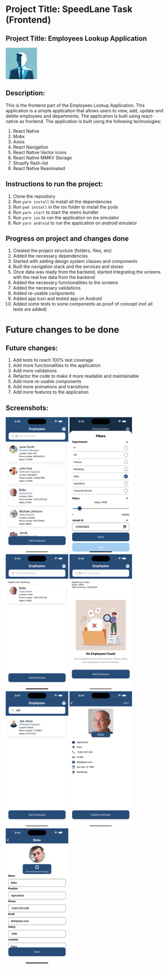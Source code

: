 # Project Title: SpeedLane Task (Frontend)
## Project Title: Employees Lookup Application

<img src="https://github.com/jad-jbara/speedlane-task-react-native/blob/master/src/Assets/Images/logo.png" width="100">


## Description: 
This is the frontend part of the Employees Lookup Application. This application is a simple application that allows users to view, add, update and delete employees and departments. The application is built using react-native as frontend. The application is built using the following technologies:
1. React Native
2. Mobx
3. Axios
4. React Navigation
5. React Native Vector Icons
6. React Native MMKV Storage
7. Shopify flash-list
8. React Native Reanimated


## Instructions to run the project:
1. Clone the repository
2. Run `yarn install` to install all the dependencies
3. Run `pod install` in the ios folder to install the pods
4. Run `yarn start` to start the metro bundler
5. Run `yarn ios` to run the application on ios simulator
6. Run `yarn android` to run the application on android emulator

## Progress on project and changes done
1. Created the project structure (folders, files, etc)
2. Added the necessary dependencies
3. Started with adding design system classes and components
4. Built the navigation stack and the services and stores
5. Once data was ready from the backend, started integrating the screens with the real live data from the backend
6. Added the necessary functionalities to the screens
7. Added the necessary validations
8. Added re-usable components
9. Added app icon and tested app on Android
10. Added some tests to some components as proof of concept (not all tests are added)

# Future changes to be done
## Future changes:

1. Add tests to reach 100% test coverage
2. Add more functionalities to the application
3. Add more validations
4. Refactor the code to make it more readable and maintainable
5. Add more re-usable components
6. Add more animations and transitions
7. Add more features to the application


## Screenshots:
<img src="https://github.com/jad-jbara/speedlane-task-react-native/blob/master/screenshots/1.png" width="200">
<img src="https://github.com/jad-jbara/speedlane-task-react-native/blob/master/screenshots/2.png" width="200">
<img src="https://github.com/jad-jbara/speedlane-task-react-native/blob/master/screenshots/3.png" width="200">
<img src="https://github.com/jad-jbara/speedlane-task-react-native/blob/master/screenshots/4.png" width="200">
<img src="https://github.com/jad-jbara/speedlane-task-react-native/blob/master/screenshots/5.png" width="200">
<img src="https://github.com/jad-jbara/speedlane-task-react-native/blob/master/screenshots/6.png" width="200">
<img src="https://github.com/jad-jbara/speedlane-task-react-native/blob/master/screenshots/7.png" width="200">
